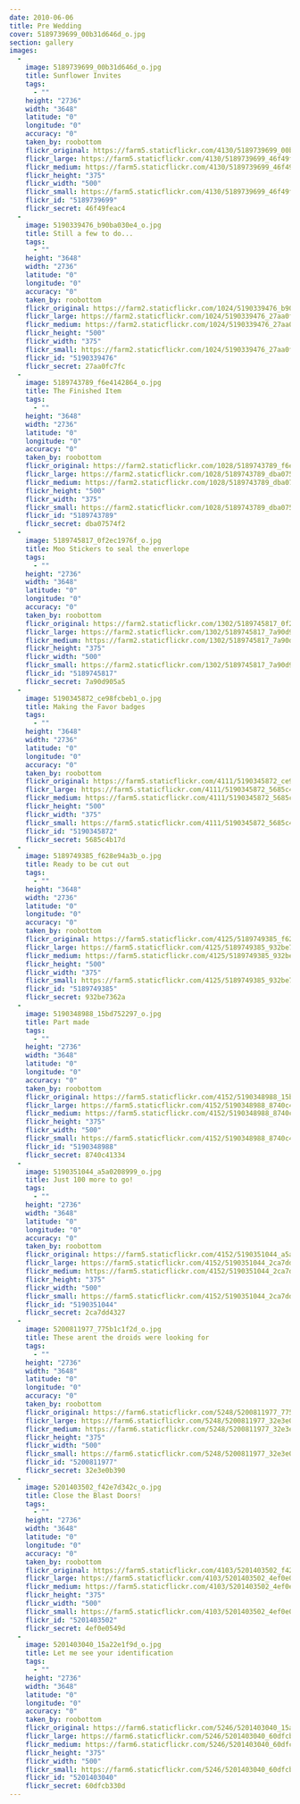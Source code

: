 ```yaml
---
date: 2010-06-06
title: Pre Wedding
cover: 5189739699_00b31d646d_o.jpg
section: gallery
images:
  - 
    image: 5189739699_00b31d646d_o.jpg
    title: Sunflower Invites
    tags:
      - ""
    height: "2736"
    width: "3648"
    latitude: "0"
    longitude: "0"
    accuracy: "0"
    taken_by: roobottom
    flickr_original: https://farm5.staticflickr.com/4130/5189739699_00b31d646d_o.jpg
    flickr_large: https://farm5.staticflickr.com/4130/5189739699_46f49feac4_b.jpg
    flickr_medium: https://farm5.staticflickr.com/4130/5189739699_46f49feac4.jpg
    flickr_height: "375"
    flickr_width: "500"
    flickr_small: https://farm5.staticflickr.com/4130/5189739699_46f49feac4_m.jpg
    flickr_id: "5189739699"
    flickr_secret: 46f49feac4
  - 
    image: 5190339476_b90ba030e4_o.jpg
    title: Still a few to do...
    tags:
      - ""
    height: "3648"
    width: "2736"
    latitude: "0"
    longitude: "0"
    accuracy: "0"
    taken_by: roobottom
    flickr_original: https://farm2.staticflickr.com/1024/5190339476_b90ba030e4_o.jpg
    flickr_large: https://farm2.staticflickr.com/1024/5190339476_27aa0fc7fc_b.jpg
    flickr_medium: https://farm2.staticflickr.com/1024/5190339476_27aa0fc7fc.jpg
    flickr_height: "500"
    flickr_width: "375"
    flickr_small: https://farm2.staticflickr.com/1024/5190339476_27aa0fc7fc_m.jpg
    flickr_id: "5190339476"
    flickr_secret: 27aa0fc7fc
  - 
    image: 5189743789_f6e4142864_o.jpg
    title: The Finished Item
    tags:
      - ""
    height: "3648"
    width: "2736"
    latitude: "0"
    longitude: "0"
    accuracy: "0"
    taken_by: roobottom
    flickr_original: https://farm2.staticflickr.com/1028/5189743789_f6e4142864_o.jpg
    flickr_large: https://farm2.staticflickr.com/1028/5189743789_dba07574f2_b.jpg
    flickr_medium: https://farm2.staticflickr.com/1028/5189743789_dba07574f2.jpg
    flickr_height: "500"
    flickr_width: "375"
    flickr_small: https://farm2.staticflickr.com/1028/5189743789_dba07574f2_m.jpg
    flickr_id: "5189743789"
    flickr_secret: dba07574f2
  - 
    image: 5189745817_0f2ec1976f_o.jpg
    title: Moo Stickers to seal the enverlope
    tags:
      - ""
    height: "2736"
    width: "3648"
    latitude: "0"
    longitude: "0"
    accuracy: "0"
    taken_by: roobottom
    flickr_original: https://farm2.staticflickr.com/1302/5189745817_0f2ec1976f_o.jpg
    flickr_large: https://farm2.staticflickr.com/1302/5189745817_7a90d905a5_b.jpg
    flickr_medium: https://farm2.staticflickr.com/1302/5189745817_7a90d905a5.jpg
    flickr_height: "375"
    flickr_width: "500"
    flickr_small: https://farm2.staticflickr.com/1302/5189745817_7a90d905a5_m.jpg
    flickr_id: "5189745817"
    flickr_secret: 7a90d905a5
  - 
    image: 5190345872_ce98fcbeb1_o.jpg
    title: Making the Favor badges
    tags:
      - ""
    height: "3648"
    width: "2736"
    latitude: "0"
    longitude: "0"
    accuracy: "0"
    taken_by: roobottom
    flickr_original: https://farm5.staticflickr.com/4111/5190345872_ce98fcbeb1_o.jpg
    flickr_large: https://farm5.staticflickr.com/4111/5190345872_5685c4b17d_b.jpg
    flickr_medium: https://farm5.staticflickr.com/4111/5190345872_5685c4b17d.jpg
    flickr_height: "500"
    flickr_width: "375"
    flickr_small: https://farm5.staticflickr.com/4111/5190345872_5685c4b17d_m.jpg
    flickr_id: "5190345872"
    flickr_secret: 5685c4b17d
  - 
    image: 5189749385_f628e94a3b_o.jpg
    title: Ready to be cut out
    tags:
      - ""
    height: "3648"
    width: "2736"
    latitude: "0"
    longitude: "0"
    accuracy: "0"
    taken_by: roobottom
    flickr_original: https://farm5.staticflickr.com/4125/5189749385_f628e94a3b_o.jpg
    flickr_large: https://farm5.staticflickr.com/4125/5189749385_932be7362a_b.jpg
    flickr_medium: https://farm5.staticflickr.com/4125/5189749385_932be7362a.jpg
    flickr_height: "500"
    flickr_width: "375"
    flickr_small: https://farm5.staticflickr.com/4125/5189749385_932be7362a_m.jpg
    flickr_id: "5189749385"
    flickr_secret: 932be7362a
  - 
    image: 5190348988_15bd752297_o.jpg
    title: Part made
    tags:
      - ""
    height: "2736"
    width: "3648"
    latitude: "0"
    longitude: "0"
    accuracy: "0"
    taken_by: roobottom
    flickr_original: https://farm5.staticflickr.com/4152/5190348988_15bd752297_o.jpg
    flickr_large: https://farm5.staticflickr.com/4152/5190348988_8740c41334_b.jpg
    flickr_medium: https://farm5.staticflickr.com/4152/5190348988_8740c41334.jpg
    flickr_height: "375"
    flickr_width: "500"
    flickr_small: https://farm5.staticflickr.com/4152/5190348988_8740c41334_m.jpg
    flickr_id: "5190348988"
    flickr_secret: 8740c41334
  - 
    image: 5190351044_a5a0208999_o.jpg
    title: Just 100 more to go!
    tags:
      - ""
    height: "2736"
    width: "3648"
    latitude: "0"
    longitude: "0"
    accuracy: "0"
    taken_by: roobottom
    flickr_original: https://farm5.staticflickr.com/4152/5190351044_a5a0208999_o.jpg
    flickr_large: https://farm5.staticflickr.com/4152/5190351044_2ca7dd4327_b.jpg
    flickr_medium: https://farm5.staticflickr.com/4152/5190351044_2ca7dd4327.jpg
    flickr_height: "375"
    flickr_width: "500"
    flickr_small: https://farm5.staticflickr.com/4152/5190351044_2ca7dd4327_m.jpg
    flickr_id: "5190351044"
    flickr_secret: 2ca7dd4327
  - 
    image: 5200811977_775b1c1f2d_o.jpg
    title: These arent the droids were looking for
    tags:
      - ""
    height: "2736"
    width: "3648"
    latitude: "0"
    longitude: "0"
    accuracy: "0"
    taken_by: roobottom
    flickr_original: https://farm6.staticflickr.com/5248/5200811977_775b1c1f2d_o.jpg
    flickr_large: https://farm6.staticflickr.com/5248/5200811977_32e3e0b390_b.jpg
    flickr_medium: https://farm6.staticflickr.com/5248/5200811977_32e3e0b390.jpg
    flickr_height: "375"
    flickr_width: "500"
    flickr_small: https://farm6.staticflickr.com/5248/5200811977_32e3e0b390_m.jpg
    flickr_id: "5200811977"
    flickr_secret: 32e3e0b390
  - 
    image: 5201403502_f42e7d342c_o.jpg
    title: Close the Blast Doors!
    tags:
      - ""
    height: "2736"
    width: "3648"
    latitude: "0"
    longitude: "0"
    accuracy: "0"
    taken_by: roobottom
    flickr_original: https://farm5.staticflickr.com/4103/5201403502_f42e7d342c_o.jpg
    flickr_large: https://farm5.staticflickr.com/4103/5201403502_4ef0e0549d_b.jpg
    flickr_medium: https://farm5.staticflickr.com/4103/5201403502_4ef0e0549d.jpg
    flickr_height: "375"
    flickr_width: "500"
    flickr_small: https://farm5.staticflickr.com/4103/5201403502_4ef0e0549d_m.jpg
    flickr_id: "5201403502"
    flickr_secret: 4ef0e0549d
  - 
    image: 5201403040_15a22e1f9d_o.jpg
    title: Let me see your identification
    tags:
      - ""
    height: "2736"
    width: "3648"
    latitude: "0"
    longitude: "0"
    accuracy: "0"
    taken_by: roobottom
    flickr_original: https://farm6.staticflickr.com/5246/5201403040_15a22e1f9d_o.jpg
    flickr_large: https://farm6.staticflickr.com/5246/5201403040_60dfcb330d_b.jpg
    flickr_medium: https://farm6.staticflickr.com/5246/5201403040_60dfcb330d.jpg
    flickr_height: "375"
    flickr_width: "500"
    flickr_small: https://farm6.staticflickr.com/5246/5201403040_60dfcb330d_m.jpg
    flickr_id: "5201403040"
    flickr_secret: 60dfcb330d
---
```

